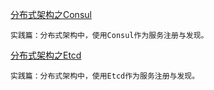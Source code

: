 [分布式架构之Consul](./consul.md)

```
实践篇：分布式架构中，使用Consul作为服务注册与发现。
```

[分布式架构之Etcd](./consul.md)

```
实践篇：分布式架构中，使用Etcd作为服务注册与发现。
```